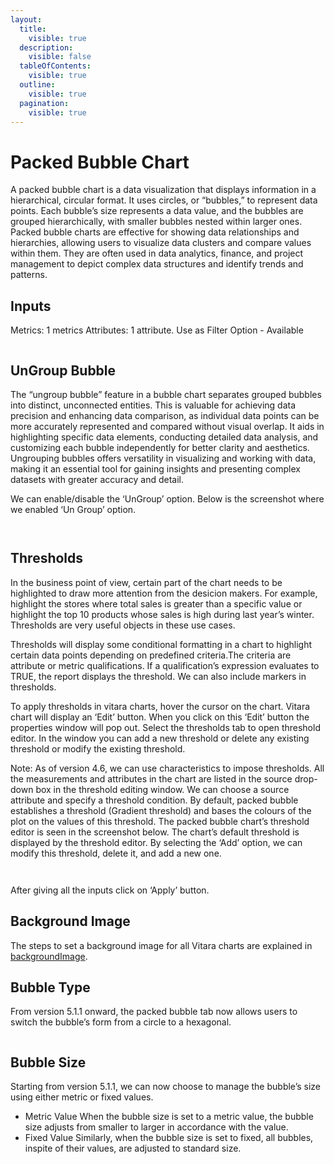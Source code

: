 ```yaml
---
layout:
  title:
    visible: true
  description:
    visible: false
  tableOfContents:
    visible: true
  outline:
    visible: true
  pagination:
    visible: true
---
```


# Packed Bubble Chart

A packed bubble chart is a data visualization that displays information in a hierarchical, circular format. It uses circles, or “bubbles,” to represent data points. Each bubble’s size represents a data value, and the bubbles are grouped hierarchically, with smaller bubbles nested within larger ones. Packed bubble charts are effective for showing data relationships and hierarchies, allowing users to visualize data clusters and compare values within them. They are often used in data analytics, finance, and project management to depict complex data structures and identify trends and patterns.

## Inputs <a href="#inputs" id="inputs"></a>

Metrics: 1 metrics Attributes: 1 attribute. Use as Filter Option - Available

<figure><img src="../.gitbook/assets/PB1.png" alt=""><figcaption></figcaption></figure>

## UnGroup Bubble <a href="#ungroup-bubble" id="ungroup-bubble"></a>

The “ungroup bubble” feature in a bubble chart separates grouped bubbles into distinct, unconnected entities. This is valuable for achieving data precision and enhancing data comparison, as individual data points can be more accurately represented and compared without visual overlap. It aids in highlighting specific data elements, conducting detailed data analysis, and customizing each bubble independently for better clarity and aesthetics. Ungrouping bubbles offers versatility in visualizing and working with data, making it an essential tool for gaining insights and presenting complex datasets with greater accuracy and detail.

We can enable/disable the ‘UnGroup’ option. Below is the screenshot where we enabled ‘Un Group’ option.

<figure><img src="../.gitbook/assets/PB3.png" alt=""><figcaption></figcaption></figure>

<figure><img src="../.gitbook/assets/PB2.png" alt=""><figcaption></figcaption></figure>

## Thresholds <a href="#thresholds" id="thresholds"></a>

In the business point of view, certain part of the chart needs to be highlighted to draw more attention from the desicion makers. For example, highlight the stores where total sales is greater than a specific value or highlight the top 10 products whose sales is high during last year’s winter. Thresholds are very useful objects in these use cases.

Thresholds will display some conditional formatting in a chart to highlight certain data points depending on predefined criteria.The criteria are attribute or metric qualifications. If a qualification’s expression evaluates to TRUE, the report displays the threshold. We can also include markers in thresholds.

To apply thresholds in vitara charts, hover the cursor on the chart. Vitara chart will display an ‘Edit’ button. When you click on this ‘Edit’ button the properties window will pop out. Select the thresholds tab to open threshold editor. In the window you can add a new threshold or delete any existing threshold or modify the existing threshold.

Note: As of version 4.6, we can use characteristics to impose thresholds. All the measurements and attributes in the chart are listed in the source drop-down box in the threshold editing window. We can choose a source attribute and specify a threshold condition. By default, packed bubble establishes a threshold (Gradient threshold) and bases the colours of the plot on the values of this threshold. The packed bubble chart’s threshold editor is seen in the screenshot below. The chart’s default threshold is displayed by the threshold editor. By selecting the ‘Add’ option, we can modify this threshold, delete it, and add a new one.

<figure><img src="../.gitbook/assets/image520.png" alt=""><figcaption></figcaption></figure>

<figure><img src="../.gitbook/assets/image521.png" alt=""><figcaption></figcaption></figure>

After giving all the inputs click on ‘Apply’ button.

## Background Image <a href="#background-image" id="background-image"></a>

The steps to set a background image for all Vitara charts are explained in [backgroundImage](background-images.md).

## Bubble Type <a href="#bubble-type" id="bubble-type"></a>

From version 5.1.1 onward, the packed bubble tab now allows users to switch the bubble’s form from a circle to a hexagonal.

<figure><img src="../.gitbook/assets/PackedBubble1.png" alt=""><figcaption></figcaption></figure>

## **Bubble Size**

Starting from version 5.1.1, we can now choose to manage the bubble’s size using either metric or fixed values.

* Metric Value When the bubble size is set to a metric value, the bubble size adjusts from smaller to larger in accordance with the value.
* Fixed Value Similarly, when the bubble size is set to fixed, all bubbles, inspite of their values, are adjusted to standard size.

<figure><img src="../.gitbook/assets/BubbleSize1.png" alt=""><figcaption></figcaption></figure>

<figure><img src="../.gitbook/assets/BubbleSize2.png" alt=""><figcaption></figcaption></figure>
